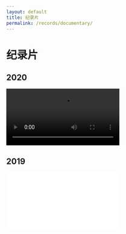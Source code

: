 ```yaml
---
layout: default
title: 纪录片
permalink: /records/documentary/
---
```


# 纪录片

## 2020
<div class="video-container">
  <video controls>
    <source src="{{ '/assets/videos/2020/2020纪录片.mp4' | relative_url }}" type="video/mp4">
  </video>
</div>

## 2019
<div class="video-container">
  <iframe src="//player.bilibili.com/player.html?bvid=1tt411J7XD?t=1.1&page=1" 
          scrolling="no" border="0" frameborder="no" framespacing="0" 
          allowfullscreen="true"></iframe>
</div>
